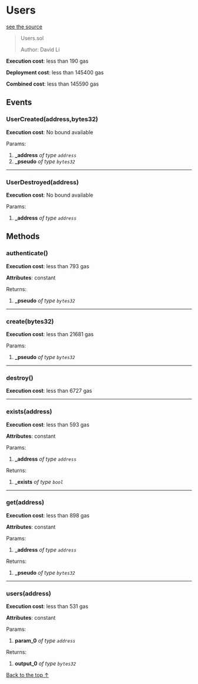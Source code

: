 # Users
[see the source](https://github.com/FriendlyUser/solidity-smart-contracts/tree/master/contracts/Users.sol)
> Users.sol
>
> Author: David Li


**Execution cost**: less than 190 gas

**Deployment cost**: less than 145400 gas

**Combined cost**: less than 145590 gas


## Events
### UserCreated(address,bytes32)


**Execution cost**: No bound available


Params:

1. **_address** *of type `address`*
2. **_pseudo** *of type `bytes32`*

--- 
### UserDestroyed(address)


**Execution cost**: No bound available


Params:

1. **_address** *of type `address`*


## Methods
### authenticate()


**Execution cost**: less than 793 gas

**Attributes**: constant



Returns:


1. **_pseudo** *of type `bytes32`*

--- 
### create(bytes32)


**Execution cost**: less than 21681 gas


Params:

1. **_pseudo** *of type `bytes32`*


--- 
### destroy()


**Execution cost**: less than 6727 gas




--- 
### exists(address)


**Execution cost**: less than 593 gas

**Attributes**: constant


Params:

1. **_address** *of type `address`*

Returns:


1. **_exists** *of type `bool`*

--- 
### get(address)


**Execution cost**: less than 898 gas

**Attributes**: constant


Params:

1. **_address** *of type `address`*

Returns:


1. **_pseudo** *of type `bytes32`*

--- 
### users(address)


**Execution cost**: less than 531 gas

**Attributes**: constant


Params:

1. **param_0** *of type `address`*

Returns:


1. **output_0** *of type `bytes32`*

[Back to the top ↑](#users)
